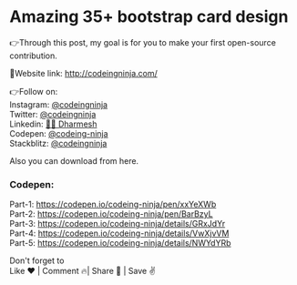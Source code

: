 <h1>Amazing 35+ bootstrap card design</h1>

👉Through this post, my goal is for you to make your first open-source contribution.

🔗Website link: http://codeingninja.com/

👉Follow on:<br>
Instagram: <a href="https://www.instagram.com/codeingninja/" target="_blank">@codeingninja</a><br>
Twitter: <a href="https://twitter.com/codeingninja" target="_blank">@codeingninja</a><br>
Linkedin: <a href="https://www.linkedin.com/in/designer-ds/" target="_blank">🐱‍👤 Dharmesh</a><br>
Codepen: <a href="https://codepen.io/codeing-ninja" target="_blank">@codeing-ninja</a><br>
Stackblitz: <a href="https://stackblitz.com/@codeingninja" target="_blank">@codeingninja</a><br>

Also you can download from here.<br>

<h3>Codepen:</h3>
Part-1: <a href="https://codepen.io/codeing-ninja/pen/xxYeXWb">https://codepen.io/codeing-ninja/pen/xxYeXWb</a><br>
Part-2: <a href="https://codepen.io/codeing-ninja/pen/BarBzyL">https://codepen.io/codeing-ninja/pen/BarBzyL</a><br>
Part-3: <a href="https://codepen.io/codeing-ninja/details/GRxJdYr">https://codepen.io/codeing-ninja/details/GRxJdYr</a><br>
Part-4: <a href="https://codepen.io/codeing-ninja/details/VwXjvVM">https://codepen.io/codeing-ninja/details/VwXjvVM</a><br>
Part-5: <a href="https://codepen.io/codeing-ninja/details/NWYdYRb">https://codepen.io/codeing-ninja/details/NWYdYRb</a><br>

Don't forget to<br>
Like ❤️ | Comment 🔥| Share 🚀 | Save ✌️
